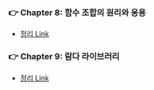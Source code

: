 ### 👉 Chapter 8: 함수 조합의 원리와 응용
- [정리 Link](https://saseungmin.github.io/reading_books_record_repository/docs/typescript/do-it-typescript/chapter-8)

### 👉 Chapter 9: 람다 라이브러리
- [정리 Link](https://saseungmin.github.io/reading_books_record_repository/docs/typescript/do-it-typescript/chapter-9)
